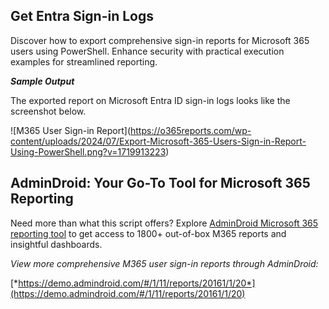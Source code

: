 ## **Get Entra Sign-in Logs**

Discover how to export comprehensive sign-in reports for Microsoft 365
users using PowerShell. Enhance security with practical execution
examples for streamlined reporting.

***Sample Output***

The exported report on Microsoft Entra ID sign-in logs looks like the
screenshot below.

\![M365 User Sign-in
Report\](https://o365reports.com/wp-content/uploads/2024/07/Export-Microsoft-365-Users-Sign-in-Report-Using-PowerShell.png?v=1719913223)

## **AdminDroid: Your Go-To Tool for Microsoft 365 Reporting**

Need more than what this script offers? Explore [AdminDroid Microsoft
365 reporting tool](https://admindroid.com/?src=GitHub) to get access to
1800+ out-of-box M365 reports and insightful dashboards.

*View more comprehensive M365 user sign-in reports through AdminDroid:*

[*https://demo.admindroid.com/#/1/11/reports/20161/1/20*](https://demo.admindroid.com/#/1/11/reports/20161/1/20)
